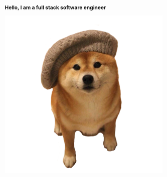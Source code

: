 ### Hello, I am a full stack software engineer

![hello](/assets/bonjour.png)

[website]: https://ac93.uk
[stackoverflow]: https://stackoverflow.com/users/5873008/alistaircol
[linkedin]: https://linkedin.com/in/alistaircol